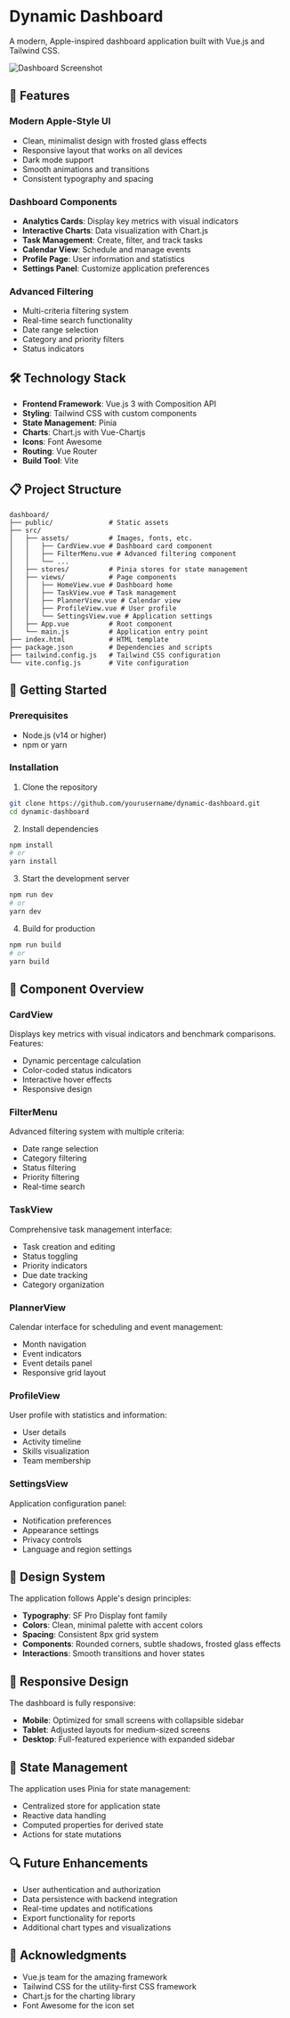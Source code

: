 # Dynamic Dashboard

A modern, Apple-inspired dashboard application built with Vue.js and Tailwind CSS.

![Dashboard Screenshot](screenshot.png)

## 🌟 Features

### Modern Apple-Style UI

- Clean, minimalist design with frosted glass effects
- Responsive layout that works on all devices
- Dark mode support
- Smooth animations and transitions
- Consistent typography and spacing

### Dashboard Components

- **Analytics Cards**: Display key metrics with visual indicators
- **Interactive Charts**: Data visualization with Chart.js
- **Task Management**: Create, filter, and track tasks
- **Calendar View**: Schedule and manage events
- **Profile Page**: User information and statistics
- **Settings Panel**: Customize application preferences

### Advanced Filtering

- Multi-criteria filtering system
- Real-time search functionality
- Date range selection
- Category and priority filters
- Status indicators

## 🛠️ Technology Stack

- **Frontend Framework**: Vue.js 3 with Composition API
- **Styling**: Tailwind CSS with custom components
- **State Management**: Pinia
- **Charts**: Chart.js with Vue-Chartjs
- **Icons**: Font Awesome
- **Routing**: Vue Router
- **Build Tool**: Vite

## 📋 Project Structure

```
dashboard/
├── public/              # Static assets
├── src/
│   ├── assets/          # Images, fonts, etc.
│   │   ├── CardView.vue # Dashboard card component
│   │   ├── FilterMenu.vue # Advanced filtering component
│   │   └── ...
│   ├── stores/          # Pinia stores for state management
│   ├── views/           # Page components
│   │   ├── HomeView.vue # Dashboard home
│   │   ├── TaskView.vue # Task management
│   │   ├── PlannerView.vue # Calendar view
│   │   ├── ProfileView.vue # User profile
│   │   └── SettingsView.vue # Application settings
│   ├── App.vue          # Root component
│   └── main.js          # Application entry point
├── index.html           # HTML template
├── package.json         # Dependencies and scripts
├── tailwind.config.js   # Tailwind CSS configuration
└── vite.config.js       # Vite configuration
```

## 🚀 Getting Started

### Prerequisites

- Node.js (v14 or higher)
- npm or yarn

### Installation

1. Clone the repository

```bash
git clone https://github.com/yourusername/dynamic-dashboard.git
cd dynamic-dashboard
```

2. Install dependencies

```bash
npm install
# or
yarn install
```

3. Start the development server

```bash
npm run dev
# or
yarn dev
```

4. Build for production

```bash
npm run build
# or
yarn build
```

## 🧩 Component Overview

### CardView

Displays key metrics with visual indicators and benchmark comparisons. Features:

- Dynamic percentage calculation
- Color-coded status indicators
- Interactive hover effects
- Responsive design

### FilterMenu

Advanced filtering system with multiple criteria:

- Date range selection
- Category filtering
- Status filtering
- Priority filtering
- Real-time search

### TaskView

Comprehensive task management interface:

- Task creation and editing
- Status toggling
- Priority indicators
- Due date tracking
- Category organization

### PlannerView

Calendar interface for scheduling and event management:

- Month navigation
- Event indicators
- Event details panel
- Responsive grid layout

### ProfileView

User profile with statistics and information:

- User details
- Activity timeline
- Skills visualization
- Team membership

### SettingsView

Application configuration panel:

- Notification preferences
- Appearance settings
- Privacy controls
- Language and region settings

## 🎨 Design System

The application follows Apple's design principles:

- **Typography**: SF Pro Display font family
- **Colors**: Clean, minimal palette with accent colors
- **Spacing**: Consistent 8px grid system
- **Components**: Rounded corners, subtle shadows, frosted glass effects
- **Interactions**: Smooth transitions and hover states

## 📱 Responsive Design

The dashboard is fully responsive:

- **Mobile**: Optimized for small screens with collapsible sidebar
- **Tablet**: Adjusted layouts for medium-sized screens
- **Desktop**: Full-featured experience with expanded sidebar

## 🔄 State Management

The application uses Pinia for state management:

- Centralized store for application state
- Reactive data handling
- Computed properties for derived state
- Actions for state mutations

## 🔍 Future Enhancements

- User authentication and authorization
- Data persistence with backend integration
- Real-time updates and notifications
- Export functionality for reports
- Additional chart types and visualizations

## 👏 Acknowledgments

- Vue.js team for the amazing framework
- Tailwind CSS for the utility-first CSS framework
- Chart.js for the charting library
- Font Awesome for the icon set

